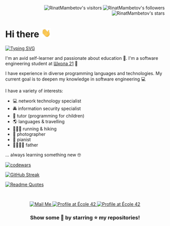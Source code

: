<p align="right">
	<img alt="RinatMambetov's visitors" src="https://komarev.com/ghpvc/?username=RinatMambetov&color=8c36db&style=flat&label=visitors" />
	<img alt="RinatMambetov's followers" src="https://img.shields.io/github/followers/RinatMambetov?color=blueviolet" />
	<img alt="RinatMambetov's stars" src="https://img.shields.io/github/stars/RinatMambetov?color=blueviolet" />
</p>

# Hi there <img src="https://raw.githubusercontent.com/appinha/appinha/main/img/Hi.gif" width="30px">

<!-- ### Thanks for visiting! 😄 -->
[![Typing SVG](https://readme-typing-svg.herokuapp.com?color=%164B63FF&lines=Thanks+for+visiting!+😄)](https://git.io/typing-svg)

I'm an avid self-learner and passionate about education 📖. I'm a software engineering student at [Школа 21](https://21-school.ru/) 🏫

I have experience in diverse programming languages and technologies. My current goal is to deepen my knowledge in software engineering 💻

I have a variety of interests:

* 💻  network technology specialist
* 🚔  information security specialist
* 📖  tutor (programming for children)
* 🌎  languages & travelling
* 🏃🏻‍♂️  running & hiking
* 📸  photographer
* 🎹  pianist
* 👨‍👩‍👧‍👦  father

... always learning something new 🤓

[![codewars](https://www.codewars.com/users/RinatMambetov/badges/small)](https://www.codewars.com/users/RinatMambetov)

[![GitHub Streak](https://github-readme-streak-stats.herokuapp.com/?user=RinatMambetov)](https://git.io/streak-stats)

[![Readme Quotes](https://quotes-github-readme.vercel.app/api?type=horizontal&theme=light)](https://github.com/piyushsuthar/github-readme-quotes)

<br>

<p align="center">
	<a href="mailto:mambetovpost@gmail.com">
		<img alt="Mail Me" src="https://img.shields.io/badge/-Mail_me-blueviolet?style=flat&logo=Gmail&logoColor=white&link=mailto:mambetovpost@gmail.com" />
	</a>
	<a href="https://profile.intra.42.fr/users/greita">
		<img alt="Profile at École 42" src="https://img.shields.io/badge/-greita-yellow?style=flat&logo=42&logoColor=white&link=https://profile.intra.42.fr/users/greita" />
	</a>
	<a href="https://vk.com/mambetov82">
		<img alt="Profile at École 42" src="https://img.shields.io/badge/-Message me-blue?style=flat&logo=vk&logoColor=white&link=https://vk.com/mambetov82" />
	</a>
</p>

<h3 align="center">
	Show some 🤗 by starring ⭐️ my repositories!
</h3>
